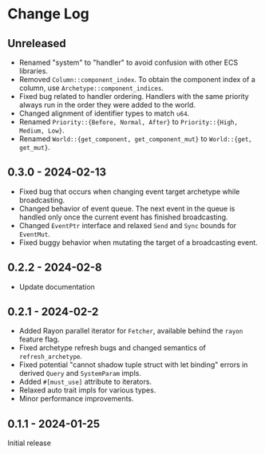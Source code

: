 # Change Log

## Unreleased

- Renamed "system" to "handler" to avoid confusion with other ECS libraries.
- Removed `Column::component_index`. To obtain the component index of a column, use `Archetype::component_indices`.
- Fixed bug related to handler ordering. Handlers with the same priority always run in the order they were added to the world.
- Changed alignment of identifier types to match `u64`.
- Renamed `Priority::{Before, Normal, After}` to `Priority::{High, Medium, Low}`.
- Renamed `World::{get_component, get_component_mut}` to `World::{get, get_mut}`.

## 0.3.0 - 2024-02-13

- Fixed bug that occurs when changing event target archetype while broadcasting.
- Changed behavior of event queue. The next event in the queue is handled only once the current event has finished broadcasting.
- Changed `EventPtr` interface and relaxed `Send` and `Sync` bounds for `EventMut`.
- Fixed buggy behavior when mutating the target of a broadcasting event.

## 0.2.2 - 2024-02-8

- Update documentation

## 0.2.1 - 2024-02-2

- Added Rayon parallel iterator for `Fetcher`, available behind the `rayon` feature flag.
- Fixed archetype refresh bugs and changed semantics of `refresh_archetype`.
- Fixed potential "cannot shadow tuple struct with let binding" errors in derived `Query` and `SystemParam` impls.
- Added `#[must_use]` attribute to iterators.
- Relaxed auto trait impls for various types.
- Minor performance improvements.

## 0.1.1 - 2024-01-25

Initial release
